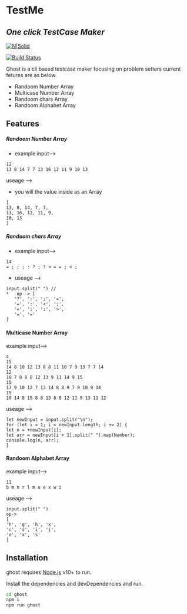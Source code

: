 
# TestMe
## _One click TestCase Maker_

[![N|Solid](https://cldup.com/dTxpPi9lDf.thumb.png)](https://nodesource.com/products/nsolid)

[![Build Status](https://travis-ci.org/joemccann/dillinger.svg?branch=master)](https://travis-ci.org/joemccann/dillinger)

Ghost is a cli based testcase maker focusing on problem setters current fetures are as below.

- Randoom Number Array
- Multicase Number Array
- Randoom chars Array
- Randoom Alphabet Array

## Features

##### Randoom Number Array
* example input-->
```
12
13 8 14 7 7 13 16 12 11 9 10 13
```
useage -->
* you will the value inside as an Array
```
[
13, 8, 14, 7, 7,
13, 16, 12, 11, 9,
10, 13
]
```
##### Randoom chars Array
* example input-->

```
14
= ; ; ; : ? ; ? < = = ; < ;
```
* useage -->
```
input.split(" ") //
*   op -> [
   '?', ':', ';', '=',
   '=', ':', '<', ';',
   '=', ':', ':', '>',
   '=', '=' 
]  

```

#### Multicase Number Array 
example input-->
```
4
15
14 8 10 12 13 8 8 11 10 7 9 13 7 7 14
12
10 7 8 8 8 12 13 9 11 14 9 15
15
13 9 10 12 7 13 14 8 8 9 7 9 10 9 14
15
10 14 8 15 8 8 13 8 8 12 11 9 13 11 12
```
useage -->
```
let newInput = input.split("\n");
for (let i = 1; i < newInput.length; i += 2) {
let n = +newInput[i];
let arr = newInput[i + 1].split(" ").map(Number);
console.log(n, arr);
}
```

#### Randoom Alphabet Array
example input-->
```
11
b m n r l m u e x w i
```
useage -->
```
input.split(" ")
op->
[
'h', 'g', 'h', 'x',
'c', 's', 'i', 'j',
'o', 'x', 's'
]
```


## Installation

ghost requires [Node.js](https://nodejs.org/) v10+ to run.

Install the dependencies and devDependencies and run.

```sh
cd ghost
npm i
npm run ghost
```




